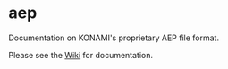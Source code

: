 # aep
Documentation on KONAMI's proprietary AEP file format.

Please see the [Wiki](https://github.com/aoki-marika/aep/wiki) for documentation.
